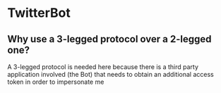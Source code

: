 # TwitterBot
## Why use a 3-legged protocol over a 2-legged one?
A 3-legged protocol is needed here because there is a third party application involved (the Bot) 
that needs to obtain an additional access token in order to impersonate me
